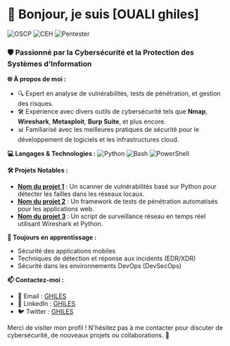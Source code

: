 # 👋 Bonjour, je suis [OUALI ghiles]
![OSCP](https://img.shields.io/badge/OSCP-Certified-red)
![CEH](https://img.shields.io/badge/CEH-Certified-blue)
![Pentester](https://img.shields.io/badge/Role-Pentester-green)


### 🛡️ Passionné par la Cybersécurité et la Protection des Systèmes d'Information

**🌐 À propos de moi :**
- 🔍 Expert en analyse de vulnérabilités, tests de pénétration, et gestion des risques.
- 🛠️ Expérience avec divers outils de cybersécurité tels que **Nmap**, **Wireshark**, **Metasploit**, **Burp Suite**, et plus encore.
- 📊 Familiarisé avec les meilleures pratiques de sécurité pour le développement de logiciels et les infrastructures cloud.

**💻 Langages & Technologies :**
![Python](https://img.shields.io/badge/Python-3670A0?style=for-the-badge&logo=python&logoColor=ffdd54)
![Bash](https://img.shields.io/badge/Bash-4EAA25?style=for-the-badge&logo=gnubash&logoColor=white)
![PowerShell](https://img.shields.io/badge/PowerShell-5391FE?style=for-the-badge&logo=powershell&logoColor=white)


**🛠️ Projets Notables :**
- **[Nom du projet 1](lien-du-projet)** : Un scanner de vulnérabilités basé sur Python pour détecter les failles dans les réseaux locaux.
- **[Nom du projet 2](lien-du-projet)** : Un framework de tests de pénétration automatisés pour les applications web.
- **[Nom du projet 3](lien-du-projet)** : Un script de surveillance réseau en temps réel utilisant Wireshark et Python.
<!--
**📚 Certifications :**
- 🏅 [Certification 1] - Année
- 🏅 [Certification 2] - Année

**🔍 Mes recherches et publications :**
- **[Titre de la publication](lien)** : Résumé rapide de la publication.
- **[Titre de la présentation/conférence](lien)** : Résumé rapide de la présentation/conférence.
-->
**🌱 Toujours en apprentissage :**
- Sécurité des applications mobiles
- Techniques de détection et réponse aux incidents (EDR/XDR)
- Sécurité dans les environnements DevOps (DevSecOps)

**📫 Contactez-moi :**
- 📨 Email : [GHILES](g_ouali@estin.dz)
- 💼 LinkedIn : [GHILES](www.linkedin.com/in/ghiles-ouali)
- 🐦 Twitter : [GHILES](https://x.com/ouali_ghilass06/with_replies)



Merci de visiter mon profil ! N'hésitez pas à me contacter pour discuter de cybersécurité, de nouveaux projets ou collaborations. 👾
